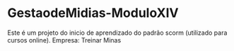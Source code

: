 # GestaodeMidias-ModuloXIV
Este é um projeto do inicio de aprendizado do padrão scorm (utilizado para cursos online).
Empresa: Treinar Minas
